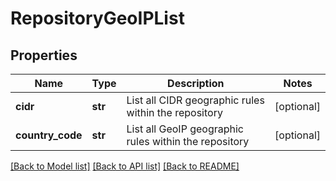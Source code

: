 # RepositoryGeoIPList

## Properties
Name | Type | Description | Notes
------------ | ------------- | ------------- | -------------
**cidr** | **str** | List all CIDR geographic rules within the repository | [optional] 
**country_code** | **str** | List all GeoIP geographic rules within the repository | [optional] 

[[Back to Model list]](../README.md#documentation-for-models) [[Back to API list]](../README.md#documentation-for-api-endpoints) [[Back to README]](../README.md)


